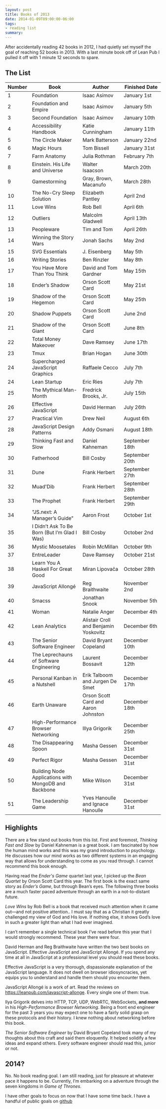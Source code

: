 ```yaml
---
layout: post
title: Books of 2013
date: 2014-01-09T09:00:00-06:00
tags:
- reading list
summary:
---
```


After accidentally reading 42 books in 2012, I had quietly set myself
the goal of reaching 52 books in 2013. With a last minute book off of
Lean Pub I pulled it off with 1 minute 12 seconds to spare.

## The List

<table class="numbered">
  <thead>
    <tr>
      <th scope="col"><span class="visuallyhidden">Number</span></th>
      <th scope="col">Book</th>
      <th scope="col">Author</th>
      <th scope="col" style="width:7em">Finished Date</th>
    </tr>
  </thead>
  <tbody>
    <tr>
      <td>1</td>
      <td>Foundation</td>
      <td>Isaac Asimov</td>
      <td>January 1st</td>
    </tr>
    <tr>
      <td>2</td>
      <td>Foundation and Empire</td>
      <td>Isaac Asimov</td>
      <td>January 5th</td>
    </tr>
    <tr>
      <td>3</td>
      <td>Second Foundation</td>
      <td>Isaac Asimov</td>
      <td>January 10th</td>
    </tr>
    <tr>
      <td>4</td>
      <td>Accessibility Handbook</td>
      <td>Katie Cunningham</td>
      <td>January 11th</td>
    </tr>
    <tr>
      <td>5</td>
      <td>The Circle Maker</td>
      <td>Mark Batterson</td>
      <td>January 22nd</td>
    </tr>
    <tr>
      <td>6</td>
      <td>Magic Hours</td>
      <td>Tom Bissell</td>
      <td>January 31st</td>
    </tr>
    <tr>
      <td>7</td>
      <td>Farm Anatomy</td>
      <td>Julia Rothman</td>
      <td>February 7th</td>
    </tr>
    <tr>
      <td>8</td>
      <td>Einstein. His Life and Universe</td>
      <td>Walter Isaacson</td>
      <td>March 20th</td>
    </tr>
    <tr>
      <td>9</td>
      <td>Gamestorming</td>
      <td>Gray, Brown, Macanufo</td>
      <td>March 28th</td>
    </tr>
    <tr>
      <td>10</td>
      <td>The No-Cry Sleep Solution</td>
      <td>Elizabeth Pantley</td>
      <td>April 2nd</td>
    </tr>
    <tr>
      <td>11</td>
      <td>Love Wins</td>
      <td>Rob Bell</td>
      <td>April 6th</td>
    </tr>
    <tr>
      <td>12</td>
      <td>Outliers</td>
      <td>Malcolm Gladwell</td>
      <td>April 13th</td>
    </tr>
    <tr>
      <td>13</td>
      <td>Peopleware</td>
      <td>Tim and Tom</td>
      <td>April 26th</td>
    </tr>
    <tr>
      <td>14</td>
      <td>Winning the Story Wars</td>
      <td>Jonah Sachs</td>
      <td>May 2nd</td>
    </tr>
    <tr>
      <td>15</td>
      <td>SVG Essentials</td>
      <td>J. Eisenberg</td>
      <td>May 5th</td>
    </tr>
    <tr>
      <td>16</td>
      <td>Writing Stories</td>
      <td>Ben Rinzler</td>
      <td>May 8th</td>
    </tr>
    <tr>
      <td>17</td>
      <td>You Have More Than You Think</td>
      <td>David and Tom Gardner</td>
      <td>May 15th</td>
    </tr>
    <tr>
      <td>18</td>
      <td>Ender&rsquo;s Shadow</td>
      <td>Orson Scott Card</td>
      <td>May 21st</td>
    </tr>
    <tr>
      <td>19</td>
      <td>Shadow of the Hegemon</td>
      <td>Orson Scott Card</td>
      <td>May 25th</td>
    </tr>
    <tr>
      <td>20</td>
      <td>Shadow Puppets</td>
      <td>Orson Scott Card</td>
      <td>June 2nd</td>
    </tr>
    <tr>
      <td>21</td>
      <td>Shadow of the Giant</td>
      <td>Orson Scott Card</td>
      <td>June 8th</td>
    </tr>
    <tr>
      <td>22</td>
      <td>Total Money Makeover</td>
      <td>Dave Ramsey</td>
      <td>June 17th</td>
    </tr>
    <tr>
      <td>23</td>
      <td>Tmux</td>
      <td>Brian Hogan</td>
      <td>June 30th</td>
    </tr>
    <tr>
      <td>24</td>
      <td>Supercharged JavaScript Graphics</td>
      <td>Raffaele Cecco</td>
      <td>July 7th</td>
    </tr>
    <tr>
      <td>24</td>
      <td>Lean Startup</td>
      <td>Eric Ries</td>
      <td>July 7th</td>
    </tr>
    <tr>
      <td>25</td>
      <td>The Mythical Man-Month</td>
      <td>Fredrick Brooks, Jr.</td>
      <td>July 15th</td>
    </tr>
    <tr>
      <td>26</td>
      <td>Effective JavaScript</td>
      <td>David Herman</td>
      <td>July 26th</td>
    </tr>
    <tr>
      <td>27</td>
      <td>Practical Vim</td>
      <td>Drew Neil</td>
      <td>August 6th</td>
    </tr>
    <tr>
      <td>28</td>
      <td>JavaScript Design Patterns</td>
      <td>Addy Osmani</td>
      <td>August 18th</td>
    </tr>
    <tr>
      <td>29</td>
      <td>Thinking Fast and Slow</td>
      <td>Daniel Kahneman</td>
      <td>September 18th</td>
    </tr>
    <tr>
      <td>30</td>
      <td>Fatherhood</td>
      <td>Bill Cosby</td>
      <td>September 20th</td>
    </tr>
    <tr>
      <td>31</td>
      <td>Dune</td>
      <td>Frank Herbert</td>
      <td>September 27th</td>
    </tr>
    <tr>
      <td>32</td>
      <td>Muad'Dib</td>
      <td>Frank Herbert</td>
      <td>September 28th</td>
    </tr>
    <tr>
      <td>33</td>
      <td>The Prophet</td>
      <td>Frank Herbert</td>
      <td>September 29th</td>
    </tr>
    <tr>
      <td>34</td>
      <td>"JS.next: A Manager&rsquo;s Guide"</td>
      <td>Aaron Frost</td>
      <td>October 1st</td>
    </tr>
    <tr>
      <td>35</td>
      <td>I Didn&rsquo;t Ask To Be Born (But I&rsquo;m Glad I Was)</td>
      <td>Bill Cosby</td>
      <td>October 2nd</td>
    </tr>
    <tr>
      <td>36</td>
      <td>Mystic Moosetales</td>
      <td>Robin McMillan</td>
      <td>October 9th</td>
    </tr>
    <tr>
      <td>37</td>
      <td>EntreLeader</td>
      <td>Dave Ramsey</td>
      <td>October 21st</td>
    </tr>
    <tr>
      <td>38</td>
      <td>Learn You A Haskell For Great Good</td>
      <td>Miran Lipovača</td>
      <td>October 28th</td>
    </tr>
    <tr>
      <td>39</td>
      <td>JavaScript Allongé</td>
      <td>Reg Braithwaite</td>
      <td>November 2nd</td>
    </tr>
    <tr>
      <td>40</td>
      <td>Smacss</td>
      <td>Jonathan Snook</td>
      <td>November 5th</td>
    </tr>
    <tr>
      <td>41</td>
      <td>Woman</td>
      <td>Natalie Anger</td>
      <td>December 4th</td>
    </tr>
    <tr>
      <td>42</td>
      <td>Lean Analytics</td>
      <td>Alistair Croll and Benjamin Yoskovitz</td>
      <td>December 6th</td>
    </tr>
    <tr>
      <td>43</td>
      <td>The Senior Software Engineer</td>
      <td>David Bryant Copeland</td>
      <td>December 10th</td>
    </tr>
    <tr>
      <td>44</td>
      <td>The Leprechauns of Software Engineering</td>
      <td>Laurent Bossavit</td>
      <td>December 12th</td>
    </tr>
    <tr>
      <td>45</td>
      <td>Personal Kanban in a Nutshell</td>
      <td>Erik Talboom and Jurgen De Smet</td>
      <td>December 17th</td>
    </tr>
    <tr>
      <td>46</td>
      <td>Earth Unaware</td>
      <td>Orson Scott Card and Aaron Johnston</td>
      <td>December 18th</td>
    </tr>
    <tr>
      <td>47</td>
      <td>High-Performance Browser Networking</td>
      <td>Illya Grigorik</td>
      <td>December 25th</td>
    </tr>
    <tr>
      <td>48</td>
      <td>The Disappearing Spoon</td>
      <td>Masha Gessen</td>
      <td>December 31st</td>
    </tr>
    <tr>
      <td>49</td>
      <td>Perfect Rigor</td>
      <td>Masha Gessen</td>
      <td>December 31st</td>
    </tr>
    <tr>
      <td>50</td>
      <td>Building Node Applications with MongoDB and Backbone</td>
      <td>Mike Wilson</td>
      <td>December 31st</td>
    </tr>
    <tr>
      <td>51</td>
      <td>The Leadership Game</td>
      <td>Yves Hanoulle and Ignace Hanoulle</td>
      <td>December 31st</td>
    </tr>
  </tbody>
</table>

## Highlights

There are a few stand out books from this list. First and foremost,
*Thinking Fast and Slow* by Daniel Kahneman is a great book. I am
fascinated by how the human mind works and this was my grand
introduction to psychology. He discusses how our mind works as two
different systems in an engaging way that allows for understanding to
come as you read through. I cannot recommend this book enough.

Having read the *Ender's Game* quartet last year, I picked up the *Bean
Quartet* by Orson Scott Card this year. The first book is the exact same
story as *Ender&rsquo;s Game*, but through Bean&rsquo;s eyes. The
following three books are a much faster paced adventure through an earth
in a not-to-distant future.

*Love Wins* by Rob Bell is a book that received much attention when it
came out&mdash;and not positive attention.. I must say that as a
Christian it greatly challenged my view of God and His love. If nothing
else, it shows God&rsquo;s love in such a greater light than what I had
ever imagined.

I can&rsquo;t remember a single technical book I&rsquo;ve read before
this year that I would strongly recommend. These year there were four. 

David Herman and Reg Braithwaite have written the two best books on
JavaScript. Effective JavaScript and JavaScript Allongé. If you spend
any time at all in JavaScript at a professional level you should read
these books.

Effective JavaScript is a very thorough, dispassionate
explanation of the JavaScript language. It does not dwell on browser
idiosyncracies, yet equips you to understand and handle them should you
encounter them.

JavaScript Allongé is a work of art. Read the reviews on
https://leanpub.com/javascript-allonge. Every single one of them: true.

Ilya Grigorik delves into HTTP, TCP, UDP, WebRTC, WebSockets, **and more**
in his *High-Performance Browser Networking*. Being a front end engineer
for the past 3 years you may expect one to have a fairly solid grasp on
these protocols and their history. I knew nothing about networking before
this book.

*The Senior Software Engineer* by David Bryant Copeland took many of my
thoughts about this craft and said them eloquently. It helped solidify a
few ideas and expand others. Every software engineer should read this,
junior or not.

## 2014?

No. No book reading goal. I am still reading, just for pleasure at
whatever pace it happens to be. Currently, I&rsquo;m embarking on a
adventure through the seven kingdoms in *Game of Thrones*.

I have other goals to focus on now that I have some time back. I have a
handful of public goals on [github](https://github.com/iamdustan/goals/issues)

